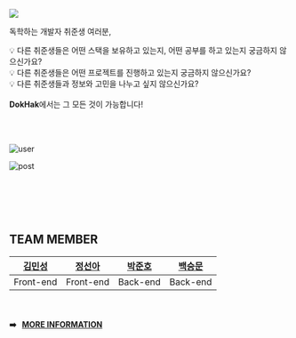 ![](https://media.discordapp.net/attachments/871554528389005335/882818390790660126/logo.png)

독학하는 개발자 취준생 여러분,

:bulb: 다른 취준생들은 어떤 스택을 보유하고 있는지, 어떤 공부를 하고 있는지 궁금하지 않으신가요?
<br />
:bulb: 다른 취준생들은 어떤 프로젝트를 진행하고 있는지 궁금하지 않으신가요?
<br />
:bulb: 다른 취준생들과 정보와 고민을 나누고 싶지 않으신가요?
<br /><br />
**DokHak**에서는 그 모든 것이 가능합니다!


<br /><br />


![user](https://user-images.githubusercontent.com/79074626/131856424-decabbf1-ff12-4473-ace1-1408ca1af792.gif)

![post](https://user-images.githubusercontent.com/79074626/131856896-2c23835a-a906-4e00-87bf-4e499d454453.gif)



<br /><br /><br /><br />

## TEAM MEMBER
| <a href="https://github.com/chloemk">김민성</a>  | <a href="https://github.com/seona-jung">정선아</a>   | <a href="https://github.com/do8972">박준호</a>  | <a href="https://github.com/goodbsm2421">백승문</a>  |
| :----: |:----:| :----:| :---:|
| Front-end | Front-end | Back-end |Back-end |

<br />



#### :arrow_right: &nbsp; <a href="https://www.notion.so/DokHak-73245e593b49498a80ad8139f59bad67">MORE INFORMATION</a>
